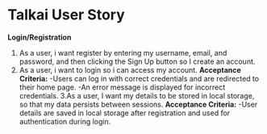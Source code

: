 # Talkai User Story

**Login/Registration**
1. As a user, i want register by entering my username, email, and password, and then clicking the Sign Up button so I create an account.
2. As a user, i want to login so i can access my account.
**Acceptance Criteria:**
-Users can log in with correct credentials and are redirected to their home page.
-An error message is displayed for incorrect credentials.
3.As a user, I want my details to be stored in local storage, so that my data persists between sessions.
**Acceptance Criteria:**
-User details are saved in local storage after registration and used for authentication during login.

